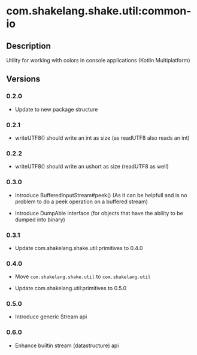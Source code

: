 # com.shakelang.shake.util:common-io

## Description

Utility for working with colors in console applications (Kotlin Multiplatform)

## Versions

### 0.2.0

* Update to new package structure

### 0.2.1

* writeUTF8() should write an int as size (as readUTF8 also reads an int)

### 0.2.2

* writeUTF8() should write an ushort as size (readUTF8 as well)

### 0.3.0

* Introduce BufferedInputStream#peek() (As it can be helpfull and is no problem to do a peek operation on a buffered stream)

* Introduce DumpAble interface (for objects that have the ability to be dumped into binary)

### 0.3.1

* Update com.shakelang.shake.util:primitives to 0.4.0

### 0.4.0

* Move `com.shakelang.shake.util` to `com.shakelang.util`

* Update com.shakelang.util:primitives to 0.5.0

### 0.5.0

* Introduce generic Stream api

### 0.6.0

* Enhance builtin stream (datastructure) api
